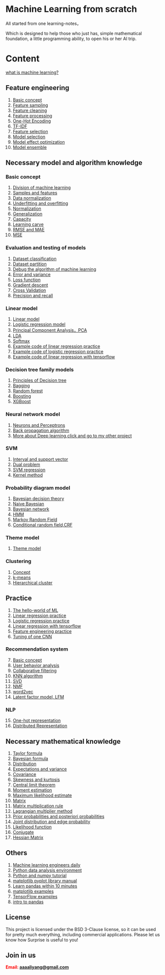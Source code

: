# Machine Learning from scratch
All started from one learning-notes，

Which is designed to help those who just has, simple mathematical foundation, a little programming ability, to open his or her AI trip.

# Content
[what is machine learning?](https://github.com/bobkentt/Learning-machine-from-scratch-/blob/master/alg_base/wiml.md)

## Feature engineering
1. [Basic concept](https://github.com/bobkentt/Learning-machine-from-scratch-/blob/master/alg_base/features_concept.md)
2. [Feature sampling](https://github.com/bobkentt/Learning-machine-from-scratch-/blob/master/alg_base/data_sample.md)
3. [Feature cleaning](https://github.com/bobkentt/Learning-machine-from-scratch-/blob/master/alg_base/data_clean.md)
4. [Feature processing](https://github.com/bobkentt/Learning-machine-from-scratch-/blob/master/alg_base/features_handle.md)
5. [One-Hot Encoding](https://github.com/bobkentt/Learning-machine-from-scratch-/blob/master/alg_base/one-hot.md)
6. [TF-IDF](https://github.com/bobkentt/Learning-machine-from-scratch-/blob/master/alg_base/TF-idf.md)
7. [Feature selection](https://github.com/bobkentt/Learning-machine-from-scratch-/blob/master/alg_base/features.md)
8. [Model selection](https://github.com/bobkentt/Learning-machine-from-scratch-/blob/master/alg_base/estimator.md)
9. [Model effect optimization](https://github.com/bobkentt/Learning-machine-from-scratch-/blob/master/alg_base/estimator_optimize.md)
10. [Model ensemble](https://github.com/bobkentt/Learning-machine-from-scratch-/blob/master/alg_base/model_ensemble.md)

## Necessary model and algorithm knowledge
### Basic concept
1. [Division of machine learning](https://github.com/bobkentt/Learning-machine-from-scratch-/blob/master/alg_base/the_division_of_ml.md)
2. [Samples and features](https://github.com/bobkentt/Learning-machine-from-scratch-/blob/master/alg_base/sample_feature_label.md)
3. [Data normalization](https://github.com/bobkentt/Learning-machine-from-scratch-/blob/master/alg_base/data_normalization.md)
4. [Underfitting and overfitting](https://github.com/bobkentt/Learning-machine-from-scratch-/blob/master/alg_base/underfitting_vs_overfitting.md)
5. [Normalization](https://github.com/bobkentt/Learning-machine-from-scratch-/blob/master/alg_base/normalization.md)
6. [Generalization](https://github.com/bobkentt/Learning-machine-from-scratch-/blob/master/alg_base/generalization.md)
7. [Capacity](https://github.com/bobkentt/Learning-machine-from-scratch-/blob/master/alg_base/Capacity.md)
7. [Learning carve](https://github.com/bobkentt/Learning-machine-from-scratch-/blob/master/alg_base/learning_carve.md)
8. [RMSE and MAE](https://github.com/bobkentt/Learning-machine-from-scratch-/blob/master/practice/rmse_mae.md)
9. [MSE](https://github.com/bobkentt/Learning-machine-from-scratch-/blob/master/practice/mse.md)
### Evaluation and testing of models
1. [Dataset classification](https://github.com/bobkentt/Learning-machine-from-scratch-/blob/master/alg_base/dataset_classification.md)
2. [Dataset partition](https://github.com/bobkentt/Learning-machine-from-scratch-/blob/master/alg_base/dataset_partition.md)
3. [Debug the algorithm of machine learning](https://github.com/bobkentt/Learning-machine-from-scratch-/blob/master/alg_base/debug_ml_alg.md)
4. [Error and variance](https://github.com/bobkentt/Learning-machine-from-scratch-/blob/master/alg_base/Error%26variance.md)
5. [Loss function](https://github.com/bobkentt/Learning-machine-from-scratch-/blob/master/alg_base/loss_function.md)
6. [Gradient descent](https://github.com/bobkentt/Learning-machine-from-scratch-/blob/master/alg_base/gradient_descent.md)
7. [Cross Validation](https://github.com/bobkentt/Learning-machine-from-scratch-/blob/master/alg_base/CrossValidation.md)
8. [Precision and recall](https://github.com/bobkentt/Learning-machine-from-scratch-/blob/master/alg_base/precision_andrecall.md)
### Linear model
1. [Linear model](https://github.com/bobkentt/Learning-machine-from-scratch-/blob/master/alg_base/linear_regression_model.md)
2. [Logistic regression model](https://github.com/bobkentt/Learning-machine-from-scratch-/blob/master/alg_base/logisticRegression.md)
3. [Principal Component Analysis，PCA](https://github.com/bobkentt/Learning-machine-from-scratch-/blob/master/alg_base/pca.md)
4. [LDA](http://www.cnblogs.com/LeftNotEasy/archive/2011/01/08/lda-and-pca-machine-learning.html)
5. [Softmax](http://ufldl.stanford.edu/wiki/index.php/Softmax%E5%9B%9E%E5%BD%92)
6. [Example code of linear regression practice](https://github.com/bobkentt/Learning-machine-from-scratch-/blob/master/practice/linear-regression-practice.md)
7. [Example code of logistic regression practice](https://github.com/bobkentt/Learning-machine-from-scratch-/blob/master/practice/code/logisitic_regression_practice/logistic_regression_example.ipynb)
8. [Example code of linear regression with tensorflow](https://github.com/bobkentt/Learning-machine-from-scratch-/blob/master/practice/code/first_steps_with_tensor_flow.ipynb)
### Decision tree family models
1. [Principles of Decision tree](https://github.com/bobkentt/Learning-machine-from-scratch-/blob/master/alg_base/Principles_of_Decision_tree.md)
2. [Bagging](https://github.com/bobkentt/Learning-machine-from-scratch-/blob/master/alg_base/Bagging.md)
3. [Random forest](https://github.com/bobkentt/Learning-machine-from-scratch-/blob/master/alg_base/RandomForest.md)
4. [Boosting](https://github.com/bobkentt/Learning-machine-from-scratch-/blob/master/alg_base/Boosting.md)
5. [XGBoost](https://github.com/bobkentt/Learning-machine-from-scratch-/blob/master/alg_base/xgboost.md)
### Neural network model
1. [Neurons and Perceptrons](https://github.com/bobkentt/Learning-machine-from-scratch-/blob/master/alg_base/neural_network.md)
2. [Back propagation algorithm](https://github.com/bobkentt/Learning-machine-from-scratch-/blob/master/alg_base/BackPropagation.md)
3. [More about Deep learning,click and go to my other project](https://github.com/bobkentt/deep-learning-note)
### SVM
1. [Interval and support vector]()
2. [Dual problem]()
3. [SVM regression]()
4. [Kernel method]()
### Probability diagram model
1. [Bayesian decision theory]()
2. [Naive Bayesian]()
3. [Bayesian network]()
4. [HMM]()
5. [Markov Random Field]()
6. [Conditional random field,CRF]()
### Theme model
1. [Theme model]()
### Clustering
1. [Concept](https://github.com/bobkentt/Learning-machine-from-scratch-/blob/master/alg_base/cluster_concept.md)
2. [k-means](https://github.com/bobkentt/Learning-machine-from-scratch-/blob/master/alg_base/kmeans.md)
3. [Hierarchical cluster](https://github.com/bobkentt/Learning-machine-from-scratch-/blob/master/alg_base/Hierarchical_cluster.md)

## Practice
1. [The hello-world of ML](https://github.com/bobkentt/Learning-machine-from-scratch-/blob/master/practice/ml-hello-world-program.md)
2. [Linear regression practice](https://github.com/bobkentt/Learning-machine-from-scratch-/blob/master/practice/linear-regression-practice.md)
3. [Logistic regression practice](https://github.com/bobkentt/Learning-machine-from-scratch-/blob/master/practice/code/logisitic_regression_practice/logistic_regression_example.ipynb)
4. [Linear regression with tensorflow](https://github.com/bobkentt/Learning-machine-from-scratch-/blob/master/practice/code/first_steps_with_tensor_flow.ipynb)
5. [Feature engineering practice](https://github.com/bobkentt/Learning-machine-from-scratch-/blob/master/practice/code/feature_engineering/feature_engineering.ipynb)
6. [Tuning of one CNN](https://github.com/bobkentt/Learning-machine-from-scratch-/blob/master/practice/tuning_e1.md)
### Recommendation system
7. [Basic concept](https://github.com/bobkentt/Learning-machine-from-scratch-/blob/master/practice/recommendation_basic_concept.md)
8. [User behavior analysis](https://github.com/bobkentt/Learning-machine-from-scratch-/blob/master/practice/recommendation_usr_behavior.md)
9. [Collaborative filtering](https://github.com/bobkentt/Learning-machine-from-scratch-/blob/master/practice/recommendation_collaborative_filtering.md)
10. [KNN algorithm](https://github.com/bobkentt/Learning-machine-from-scratch-/blob/master/alg_base/knn.md)
11. [SVD](https://github.com/bobkentt/Learning-machine-from-scratch-/blob/master/practice/svd.md)
12. [NMF](https://github.com/bobkentt/Learning-machine-from-scratch-/blob/master/practice/svd.md)
13. [word2vec](https://github.com/bobkentt/Learning-machine-from-scratch-/blob/master/alg_base/word2vec.md)
14. [Latent factor model, LFM](https://github.com/bobkentt/Learning-machine-from-scratch-/blob/master/alg_base/latent_factor_model.md)
### NLP
15. [One-hot representation](https://github.com/bobkentt/Learning-machine-from-scratch-/blob/master/alg_base/One-hot-Representation.md)
16. [Distributed Representation](https://github.com/bobkentt/Learning-machine-from-scratch-/blob/master/alg_base/Distributed_Representation.md)
## Necessary mathematical knowledge
1. [Taylor formula](https://github.com/bobkentt/Learning-machine-from-scratch-/blob/master/math_base/taylor.md)
2. [Bayesian formula](https://github.com/bobkentt/Learning-machine-from-scratch-/blob/master/math_base/bayes.md)
3. [Distribution](https://github.com/bobkentt/Learning-machine-from-scratch-/blob/master/math_base/distribution.md)
4. [Expectations and variance](https://github.com/bobkentt/Learning-machine-from-scratch-/blob/master/math_base/expectation_variance.md)
5. [Covariance](https://github.com/bobkentt/Learning-machine-from-scratch-/blob/master/math_base/cov.md)
6. [Skewness and kurtosis](https://github.com/bobkentt/Learning-machine-from-scratch-/blob/master/math_base/skewness.md)
7. [Central limit theorem](https://github.com/bobkentt/Learning-machine-from-scratch-/blob/master/math_base/central_limit.md)
8. [Moment estimation](https://github.com/bobkentt/Learning-machine-from-scratch-/blob/master/math_base/moment_estimation.md)
9. [Maximum likelihood estimate](https://github.com/bobkentt/Learning-machine-from-scratch-/blob/master/math_base/MLE.md)
10. [Matrix](https://github.com/bobkentt/Learning-machine-from-scratch-/blob/master/math_base/matrix.md)
11. [Matrix multiplication rule](https://github.com/bobkentt/Learning-machine-from-scratch-/blob/master/math_base/matrix_multi.md)
12. [Lagrangian multiplier method](https://github.com/bobkentt/Learning-machine-from-scratch-/blob/master/math_base/Lagrange.md)
13. [Prior probabilities and posteriori probabilities](https://github.com/bobkentt/Learning-machine-from-scratch-/blob/master/math_base/Prior_probability.md)
14. [Joint distribution and edge probability](https://github.com/bobkentt/Learning-machine-from-scratch-/blob/master/math_base/pmf.md)
15. [Likelihood function](https://github.com/bobkentt/Learning-machine-from-scratch-/blob/master/math_base/pmf.md)
16. [Conjugate](https://github.com/bobkentt/Learning-machine-from-scratch-/blob/master/math_base/conjugate.md)
17. [Hessian Matrix](https://github.com/bobkentt/Learning-machine-from-scratch-/blob/master/math_base/Hessian_Matrix.md)

## Others
1. [Machine learning engineers daily](https://github.com/bobkentt/Learning-machine-from-scratch-/blob/master/practice/major_task.md)
1. [Python data analysis environment](https://github.com/bobkentt/Learning-machine-from-scratch-/blob/master/practice/python-environment-install.md)
2. [Python and numpy tutorial](https://github.com/bobkentt/Learning-machine-from-scratch-/blob/master/practice/code/python-numpy-tutorial.ipynb)
3. [matplotlib pyplot library manual](https://github.com/bobkentt/Learning-machine-from-scratch-/blob/master/practice/matplotlib_pyplot/content.md)
4. [Learn pandas within 10 minutes](http://www.cnblogs.com/chaosimple/p/4153083.html)
5. [matplotlib examples](https://zhuanlan.zhihu.com/p/24309547)
6. [TensorFlow examples](https://developers.google.cn/machine-learning/crash-course/first-steps-with-tensorflow/programming-exercises)
7. [intro to pandas](https://colab.research.google.com/notebooks/mlcc/intro_to_pandas.ipynb?hl=zh-cn#scrollTo=TIFJ83ZTBctl)
## License
This project is licensed under the BSD 3-Clause license, so it can be used for pretty much everything, including commercial applications. Please let us know how Surprise is useful to you!

## Join in us
**<font color=red>Email:   aaaaliyang@gmail.com</font>**<br>
